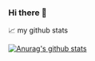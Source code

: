 ### Hi there 👋

<!--
**Ekaitzjv/Ekaitzjv** is a ✨ _special_ ✨ repository because its `README.md` (this file) appears on your GitHub profile.

Here are some ideas to get you started:

- 🔭 I’m currently working on ...
- 🌱 I’m currently learning ...
- 👯 I’m looking to collaborate on ...
- 🤔 I’m looking for help with ...
- 💬 Ask me about ...
- 📫 How to reach me: ...
- 😄 Pronouns: ...
- ⚡ Fun fact: ...
-->

📈 my github stats

[![Anurag's github stats](https://github-readme-stats.vercel.app/api?username=Ekaitzjv)](https://github.com/Ekaitzjv/github-readme-stats&theme=radical)